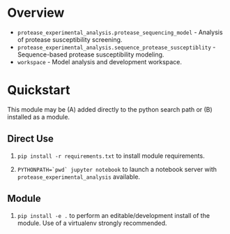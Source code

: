 # Overview

* `protease_experimental_analysis.protease_sequencing_model` - Analysis of protease susceptibility screening.
* `protease_experimental_analysis.sequence_protease_susceptiblity` - Sequence-based protease susceptibility modeling.
* `workspace` - Model analysis and development workspace.

# Quickstart

This module may be (A) added directly to the python search path or (B) installed as a module.

## Direct Use
1) `pip install -r requirements.txt` to install module requirements.

2) ``PYTHONPATH=`pwd` jupyter notebook`` to launch a notebook server with `protease_experimental_analysis` available.

## Module

1) `pip install -e .` to perform an editable/development install of the module. Use of a virtualenv strongly recommended.
